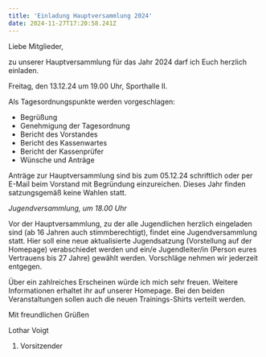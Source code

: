 ```yaml
---
title: 'Einladung Hauptversammlung 2024'
date: 2024-11-27T17:20:58.241Z
---
```

Liebe Mitglieder,

zu unserer Hauptversammlung für das Jahr 2024 darf ich Euch herzlich einladen. 

Freitag, den 13.12.24 um 19.00 Uhr, Sporthalle II.  

Als Tagesordnungspunkte werden vorgeschlagen:

- Begrüßung
- Genehmigung der Tagesordnung
- Bericht des Vorstandes
- Bericht des Kassenwartes
- Bericht der Kassenprüfer
- Wünsche und Anträge

Anträge zur Hauptversammlung sind bis zum 05.12.24  schriftlich oder per E-Mail beim  Vorstand mit Begründung einzureichen. Dieses Jahr finden satzungsgemäß keine Wahlen statt.

*Jugendversammlung, um 18.00 Uhr*

Vor der Hauptversammlung, zu der alle Jugendlichen herzlich eingeladen sind (ab 16 Jahren auch stimmberechtigt), findet eine Jugendversammlung statt. Hier soll eine neue 
aktualisierte Jugendsatzung (Vorstellung auf der Homepage) verabschiedet werden und ein/e Jugendleiter/in (Person eures Vertrauens bis 27 Jahre) gewählt werden. Vorschläge nehmen wir jederzeit entgegen. 

Über ein zahlreiches Erscheinen würde ich mich sehr freuen. Weitere Informationen erhaltet ihr auf unserer Homepage. Bei den beiden Veranstaltungen sollen auch die neuen Trainings-Shirts verteilt werden. 

Mit freundlichen Grüßen

Lothar Voigt
1. Vorsitzender